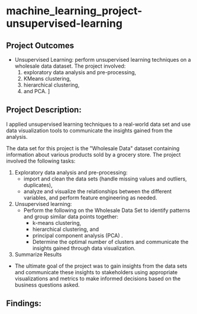 # machine_learning_project-unsupervised-learning

## Project Outcomes
- Unsupervised Learning: perform unsupervised learning techniques on a wholesale data dataset. The project involved: 
    1. exploratory data analysis and pre-processing, 
    2. KMeans clustering, 
    3. hierarchical clustering, 
    4. and PCA.
]
## Project Description:
I applied unsupervised learning techniques to a real-world data set and use data visualization tools to communicate the insights gained from the analysis.

The data set for this project is the "Wholesale Data" dataset containing information about various products sold by a grocery store.
The project involved the following tasks:

1. Exploratory data analysis and pre-processing: 
    * import and clean the data sets (handle missing values and outliers, duplicates), 
    * analyze and visualize the relationships between the different variables,  and perform feature engineering as needed.
2. Unsupervised learning: 
    * Perform the following on the Wholesale Data Set to identify patterns and group similar data points together: 
        * k-means clustering,
        * hierarchical clustering, and 
        * principal component analysis (PCA) . 
        * Determine the optimal number of clusters and communicate the insights gained through data visualization.
3. Summarize Results
* The ultimate goal of the project was to gain insights from the data sets and communicate these insights to stakeholders using appropriate visualizations and metrics to make informed decisions based on the business questions asked.

## Findings: